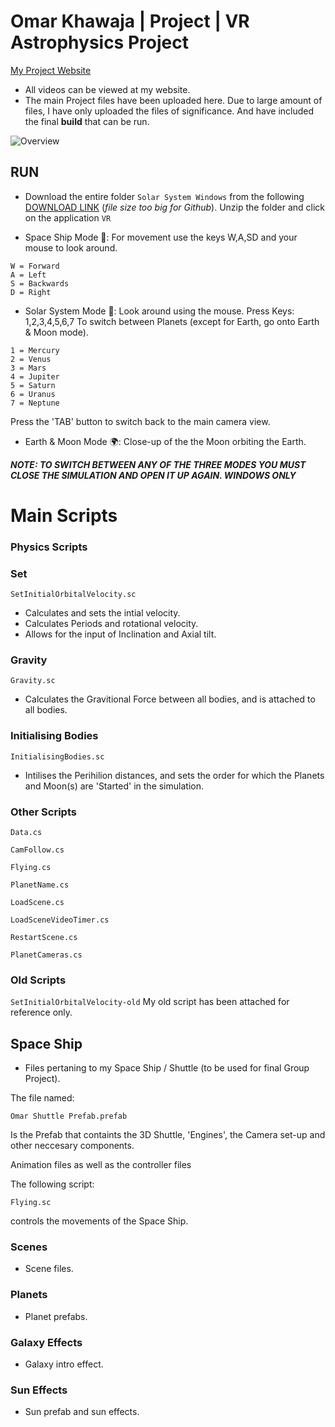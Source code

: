 # **Omar Khawaja** | Project  | VR Astrophysics Project

[My Project Website](https://omarprojects.weebly.com/)

* All videos can be viewed at my website. 
* The main Project files have been uploaded here. Due to large amount of files, 
 I have only uploaded the files of significance. And have included the final **build** that can be run. 

![Overview](https://i.imgur.com/TeWGkE0.jpg "")

## RUN 
* Download the entire folder ```Solar System Windows```
from the following [DOWNLOAD LINK](https://drive.google.com/file/d/1DHoBQy4NioiSTVh8YJQKr00FxY5Akgfu/view?usp=sharing)
(*file size too big for Github*).
Unzip the folder and click on the application ```VR```


* Space Ship Mode :rocket::
For movement use the keys W,A,SD and your mouse to look around. 
```
W = Forward
A = Left
S = Backwards
D = Right
```

* Solar System Mode 🌌:
Look around using the mouse.
Press Keys: 1,2,3,4,5,6,7 
To switch between Planets (except for Earth, go onto Earth & Moon mode). 
```
1 = Mercury 
2 = Venus 
3 = Mars
4 = Jupiter
5 = Saturn
6 = Uranus
7 = Neptune
```
Press the 'TAB' button to switch back to the main camera view. 

* Earth & Moon Mode :earth_africa::
Close-up of the the Moon orbiting the Earth. 

***NOTE: TO SWITCH BETWEEN ANY OF THE THREE MODES YOU MUST CLOSE THE SIMULATION AND OPEN IT UP AGAIN. WINDOWS ONLY***
 
 
# Main Scripts
### Physics Scripts
### Set

```
SetInitialOrbitalVelocity.sc
``` 

* Calculates and sets the intial velocity. 
* Calculates Periods and rotational velocity.
* Allows for the input of Inclination and Axial tilt. 


### Gravity 

```
Gravity.sc
``` 
* Calculates the Gravitional Force between all bodies, and is attached to all bodies. 

### Initialising Bodies

```
InitialisingBodies.sc
``` 
* Intilises the Perihilion distances, and sets the order for which the Planets and Moon(s) are 'Started' in the simulation. 

### Other Scripts

```Data.cs```

```CamFollow.cs```

```Flying.cs```

```PlanetName.cs```

```LoadScene.cs```

```LoadSceneVideoTimer.cs```

```RestartScene.cs```

```PlanetCameras.cs```

### Old Scripts

```SetInitialOrbitalVelocity-old```
My old script has been attached for reference only. 


## Space Ship

* Files pertaning to my Space Ship / Shuttle (to be used for final Group Project). 

The file named:
```
Omar Shuttle Prefab.prefab
```
Is the Prefab that containts the 3D Shuttle, 'Engines', the Camera set-up and other neccesary components. 

Animation files as well as the controller files

The following script:

```
Flying.sc
``` 
controls the movements of the Space Ship.

### Scenes 

* Scene files. 

### Planets

* Planet prefabs. 

### Galaxy Effects

* Galaxy intro effect.

### Sun Effects

* Sun prefab and sun effects. 
